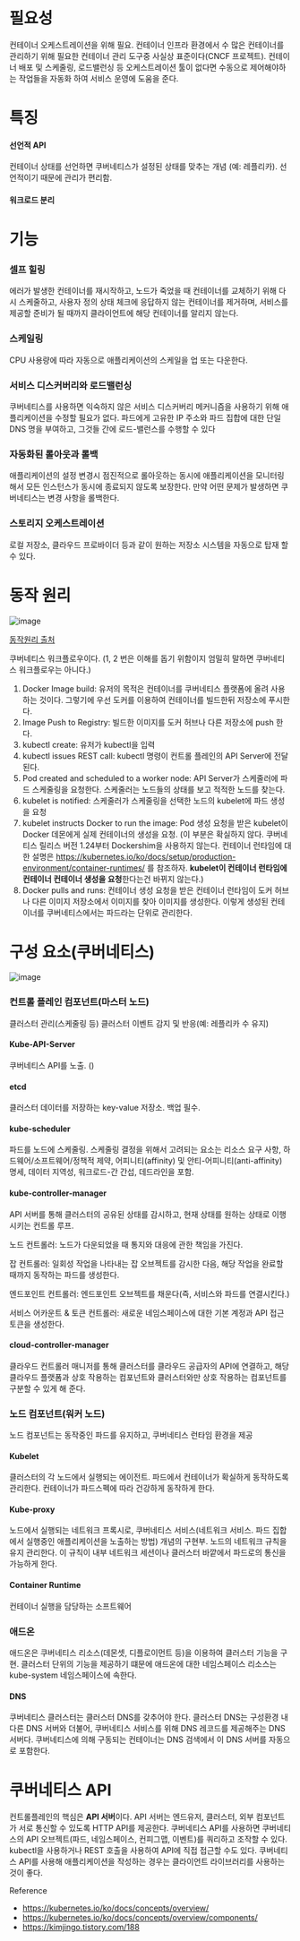 # 필요성

컨테이너 오케스트레이션을 위해 필요. 컨테이너 인프라 환경에서 수 많은 컨테이너를 관리하기 위해 필요한 컨테이너 관리 도구중 사실상 표준이다(CNCF 프로젝트).
컨테이너 배포 및 스케줄링, 로드밸런싱 등 오케스트레이션 툴이 없다면 수동으로 제어해야하는 작업들을 자동화 하여 서비스 운영에 도움을 준다.

# 특징

#### 선언적 API

컨테이너 상태를 선언하면 쿠버네티스가 설정된 상태를 맞추는 개념 (예: 레플리카). 선언적이기 때문에 관리가 편리함.

#### 워크로드 분리

# 기능

### 셀프 힐링

에러가 발생한 컨테이너를 재시작하고, 노드가 죽었을 때 컨테이너를 교체하기 위해 다시 스케줄하고, 사용자 정의 상태 체크에 응답하지 않는 컨테이너를 제거하며,
서비스를 제공할 준비가 될 때까지 클라이언트에 해당 컨테이너를 알리지 않는다.

### 스케일링

CPU 사용량에 따라 자동으로 애플리케이션의 스케일을 업 또는 다운한다.

### 서비스 디스커버리와 로드밸런싱

쿠버네티스를 사용하면 익숙하지 않은 서비스 디스커버리 메커니즘을 사용하기 위해 애플리케이션을 수정할 필요가 없다. 
파드에게 고유한 IP 주소와 파드 집합에 대한 단일 DNS 명을 부여하고, 그것들 간에 로드-밸런스를 수행할 수 있다

### 자동화된 롤아웃과 롤백

애플리케이션의 설정 변경시 점진적으로 롤아웃하는 동시에 애플리케이션을 모니터링해서 모든 인스턴스가 동시에 종료되지 않도록 보장한다. 
만약 어떤 문제가 발생하면 쿠버네티스는 변경 사항을 롤백한다.


### 스토리지 오케스트레이션

로컬 저장소, 클라우드 프로바이더 등과 같이 원하는 저장소 시스템을 자동으로 탑재 할 수 있다.

# 동작 원리

![image](https://user-images.githubusercontent.com/28949162/211851524-33e2abcc-65ee-45b4-b94b-06e2b7232f5b.png)

[동작원리 출처](https://kimjingo.tistory.com/188)

쿠버네티스 워크플로우이다. (1, 2 번은 이해를 돕기 위함이지 엄밀히 말하면 쿠버네티스 워크플로우는 아니다.)

1. Docker Image build: 유저의 목적은 컨테이너를 쿠버네티스 플랫폼에 올려 사용하는 것이다. 그렇기에 우선 도커를 이용하여 컨테이너를 빌드한뒤 저장소에 푸시한다.
2. Image Push to Registry: 빌드한 이미지를 도커 허브나 다른 저장소에 push 한다.
3. kubectl create: 유저가 kubectl을 입력
4. kubectl issues REST call: kubectl 명령이 컨트롤 플레인의 API Server에 전달된다.
5. Pod created and scheduled to a worker node: API Server가 스케줄러에 파드 스케줄링을 요청한다. 스케줄러는 노드들의 상태를 보고 적적한 노드를 찾는다.
6. kubelet is notified: 스케줄러가 스케줄링을 선택한 노드의 kubelet에 파드 생성을 요청
7. kubelet instructs Docker to run the image: Pod 생성 요청을 받은 kubelet이 Docker 데몬에게 실제 컨테이너의 생성을 요청. (이 부분은 확실하지 않다. 쿠버네티스 릴리스 버전 1.24부터 Dockershim을 사용하지 않는다. 컨테이너 런타임에 대한 설명은 https://kubernetes.io/ko/docs/setup/production-environment/container-runtimes/ 를 참조하자. **kubelet이 컨테이너 런타임에 컨테이너 컨테이너 생성을 요청**한다는건 바뀌지 않는다.)
8. Docker pulls and runs: 컨테이너 생성 요청을 받은 컨테이너 런타임이 도커 허브나 다른 이미지 저장소에서 이미지를 찾아 이미지를 생성한다. 이렇게 생성된 컨테이너를 쿠버네티스에서는 파드라는 단위로 관리한다.

# 구성 요소(쿠버네티스)

![image](https://user-images.githubusercontent.com/28949162/211334863-93e1ac07-b79d-4a49-bfe2-9131ac56255d.png)



### 컨트롤 플레인 컴포넌트(마스터 노드)

클러스터 관리(스케줄링 등) 클러스터 이벤트 감지 및 반응(예: 레플리카 수 유지)

#### Kube-API-Server

쿠버네티스 API를 노출. ()

#### etcd

클러스터 데이터를 저장하는 key-value 저장소. 백업 필수.

#### kube-scheduler

파드를 노드에 스케줄링. 
스케줄링 결정을 위해서 고려되는 요소는 리소스 요구 사항, 하드웨어/소프트웨어/정책적 제약, 
어피니티(affinity) 및 안티-어피니티(anti-affinity) 명세, 데이터 지역성, 워크로드-간 간섭, 데드라인을 포함.

#### kube-controller-manager

API 서버를 통해 클러스터의 공유된 상태를 감시하고, 현재 상태를 원하는 상태로 이행시키는 컨트롤 루프.

노드 컨트롤러: 노드가 다운되었을 때 통지와 대응에 관한 책임을 가진다.

잡 컨트롤러: 일회성 작업을 나타내는 잡 오브젝트를 감시한 다음, 해당 작업을 완료할 때까지 동작하는 파드를 생성한다.

엔드포인트 컨트롤러: 엔드포인트 오브젝트를 채운다(즉, 서비스와 파드를 연결시킨다.)

서비스 어카운트 & 토큰 컨트롤러: 새로운 네임스페이스에 대한 기본 계정과 API 접근 토큰을 생성한다.

#### cloud-controller-manager
 
클라우드 컨트롤러 매니저를 통해 클러스터를 클라우드 공급자의 API에 연결하고, 해당 클라우드 플랫폼과 상호 작용하는 컴포넌트와 클러스터와만 상호 작용하는 컴포넌트를 구분할 수 있게 해 준다.

### 노드 컴포넌트(워커 노드)

노드 컴포넌트는 동작중인 파드를 유지하고, 쿠버네티스 런타임 환경을 제공

#### Kubelet

클러스터의 각 노드에서 실행되는 에이전트. 파드에서 컨테이너가 확실하게 동작하도록 관리한다.
컨테이너가 파드스펙에 따라 건강하게 동작하게 한다. 

#### Kube-proxy

노드에서 실행되는 네트워크 프록시로, 쿠버네티스 서비스(네트워크 서비스. 파드 집합에서 실행중인 애플리케이션을 노출하는 방법) 개념의 구현부.
노드의 네트워크 규칙을 유지 관리한다. 이 규칙이 내부 네트워크 세션이나 클러스터 바깥에서 파드로의 통신을 가능하게 한다.

#### Container Runtime

컨테이너 실행을 담당하는 소프트웨어

### 애드온

애드온은 쿠버네티스 리소스(데몬셋, 디플로이먼트 등)을 이용하여 클러스터 기능을 구현. 클러스터 단위의 기능을 제공하기 떄문에 애드온에 대한 네임스페이스 리소스는 kube-system 네임스페이스에 속한다.

#### DNS

쿠버네티스 클러스터는 클러스터 DNS를 갖추어야 한다. 클러스터 DNS는 구성환경 내 다른 DNS 서버와 더불어, 쿠버네티스 서비스를 위해 DNS 레코드를 제공해주는 DNS 서버다. 쿠버네티스에 의해 구동되는 컨테이너는 DNS 검색에서 이 DNS 서버를 자동으로 포함한다.

# 쿠버네티스 API

컨트롤플레인의 핵심은 **API 서버**이다. API 서버는 엔드유저, 클러스터, 외부 컴포넌트가 서로 통신할 수 있도록 HTTP API를 제공한다.
쿠버네티스 API를 사용하면 쿠버네티스의 API 오브젝트(파드, 네임스페이스, 컨피그맵, 이벤트)를 쿼리하고 조작할 수 있다.
kubectl을 사용하거나 REST 호출을 사용하여 API에 직접 접근할 수도 있다.
쿠버네티스 API를 사용해 애플리케이션을 작성하는 경우는 클라이언트 라이브러리를 사용하는 것이 좋다.

Reference
- https://kubernetes.io/ko/docs/concepts/overview/
- https://kubernetes.io/ko/docs/concepts/overview/components/
- https://kimjingo.tistory.com/188
